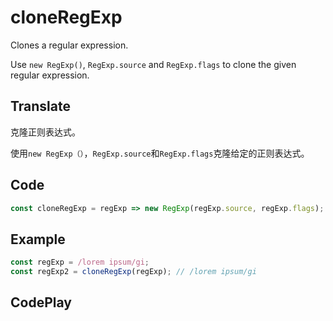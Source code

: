# cloneRegExp

Clones a regular expression.

Use `new RegExp()`, `RegExp.source` and `RegExp.flags` to clone the given regular expression.

## Translate

克隆正则表达式。

使用`new RegExp（）`，`RegExp.source`和`RegExp.flags`克隆给定的正则表达式。

## Code

```js
const cloneRegExp = regExp => new RegExp(regExp.source, regExp.flags);
```

## Example

```js
const regExp = /lorem ipsum/gi;
const regExp2 = cloneRegExp(regExp); // /lorem ipsum/gi
```

## CodePlay

<template>
  <code-play codeplay-id="" />
</template>
